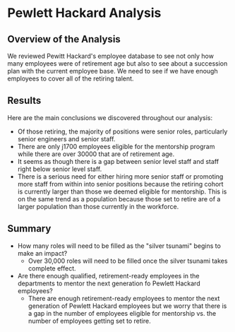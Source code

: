 # Pewlett Hackard Analysis
## Overview of the Analysis

We reviewed Pewitt Hackard's employee database to see not only how many employees were of retirement age but also to see about a succession plan with the current employee base. We need to see if we have enough employees to cover all of the retiring talent. 

## Results

Here are the main conclusions we discovered throughout our analysis:
- Of those retiring, the majority of positions were senior roles, particularly senior engineers and senior staff. 
- There are only j1700 employees eligible for the mentorship program while there are over 30000 that are of retirement age. 
- It seems as though there is a gap between senior level staff and staff right below senior level staff.
- There is a serious need for either hiring more senior staff or promoting more staff from within into senior positions because the retiring cohort is currently larger than those we deemed eligible for mentorship. This is on the same trend as a population because those set to retire are of a larger population than those currently in the workforce.

## Summary
- How many roles will need to be filled as the "silver tsunami" begins to make an impact?
  - Over 30,000 roles will need to be filled once the silver tsunami takes complete effect.
- Are there enough qualified, retirement-ready employees in the departments to mentor the next generation fo Pewlett Hackard employees?
  - There are enough retirement-ready employees to mentor the next generation of Pewlett Hackard employees but we worry that there is a gap in the number of employees eligible for mentorship vs. the number of employees getting set to retire.
